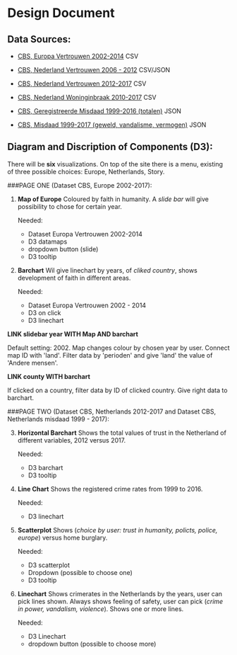 # Design Document

## Data Sources:

- [CBS, Europa Vertrouwen 2002-2014](http://statline.cbs.nl/StatWeb/publication/?VW=T&DM=SLNL&PA=80518ned&D1=0-7&D2=0&D3=a&D4=a&HD=100816-1530&HDR=T&STB=G1,G2,G3) CSV

- [CBS, Nederland Vertrouwen 2006 - 2012](https://opendata.cbs.nl/statline/#/CBS/nl/dataset/71719NED/table?dl=8CA2) CSV/JSON

- [CBS, Nederland Vertrouwen 2012-2017](http://statline.cbs.nl/Statweb/publication/?VW=T&DM=SLNL&PA=82378ned) CSV

- [CBS, Nederland Woninginbraak 2010-2017](http://statline.cbs.nl/Statweb/publication/?DM=SLNL&PA=83651NED&D1=0&D2=0&D3=14&D4=0&D5=a&HDR=G4%2cG3%2cG1%2cT&STB=G2&VW=D) CSV

- [CBS, Geregistreerde Misdaad 1999-2016 (totalen)](https://opendata.cbs.nl/statline/#/CBS/nl/dataset/83723NED/table?ts=1528275910601) JSON

- [CBS, Misdaad 1999-2017 (geweld, vandalisme, vermogen)](https://opendata.cbs.nl/statline/#/CBS/nl/dataset/81573NED/table?ts=1528276081236) JSON


## Diagram and Discription of Components (D3):

There will be **six** visualizations. On top of the site there is a menu,
existing of three possible choices: Europe, Netherlands, Story.

###PAGE ONE (Dataset CBS, Europe 2002-2017):

1. **Map of Europe**
    Coloured by faith in humanity.
    A *slide bar* will give possibility to chose for certain year.

    Needed:
    - Dataset Europa Vertrouwen 2002-2014
    - D3 datamaps
    - dropdown button (slide)  
    - D3 tooltip

2. **Barchart**
      Wil give linechart by years, of *cliked country*, shows development of faith
      in different areas.

    Needed:
    - Dataset Europa Vertrouwen 2002 - 2014
    - D3 on click
    - D3 linechart


**LINK slidebar year WITH Map AND barchart**

Default setting: 2002. Map changes colour by chosen year by user. Connect map ID with 'land'. Filter data by 'perioden' and give 'land' the value of 'Andere mensen'.

**LINK county WITH barchart**

If clicked on a country, filter data by ID of clicked country. Give right data to barchart.


###PAGE TWO (Dataset CBS, Netherlands 2012-2017 and Dataset CBS, Netherlands misdaad 1999 - 2017):

3. **Horizontal Barchart**
      Shows the total values of trust in the Netherland of different variables,
      2012 versus 2017.

    Needed:
    - D3 barchart
    - D3 tooltip

4. **Line Chart**
      Shows the registered crime rates from 1999 to 2016.

    Needed:
    - D3 linechart

5. **Scatterplot**
      Shows (*choice by user: trust in humanity, policts, police, europe*) versus
      home burglary.

    Needed:
    - D3 scatterplot
    - Dropdown (possible to choose one)
    - D3 tooltip

6. **Linechart**
      Shows crimerates in the Netherlands by the years, user can pick lines shown.
      Always shows feeling of safety, user can pick (*crime in power, vandalism, violence*).
      Shows one or more lines.

    Needed:
    - D3 Linechart
    - dropdown button (possible to choose more)
